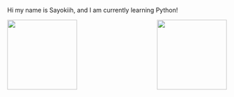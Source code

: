 Hi my name is Sayokiih, and I am currently learning Python!

<div>
<img height="160" align="left" src="https://github-readme-stats.vercel.app/api?username=Say0kiihN00b&show_icons=true&title_color=9400D3&icon_color=79ff97&text_color=9f9f9f&bg_color=151515" />

<img height="160" align="right" src="https://github-readme-stats.vercel.app/api/top-langs/?username=Say0kiihN00b&layout=compact&title_color=fff&text_color=fff&bg_color=151515" />
</div>
